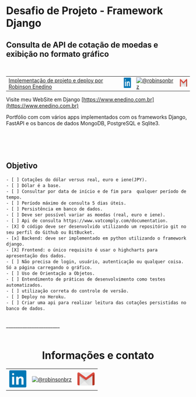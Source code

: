 # Desafio de Projeto - Framework Django 
## Consulta de API de cotação de moedas e exibição no formato gráfico

<br>
  <div align="center">
    <table>
      </tr>
            <td>
                <a  href="https://www.linkedin.com/in/robinsonbrz/">
                Implementação de projeto e deploy por Robinson Enedino
            </td>
        <td>
            <a  href="https://www.linkedin.com/in/robinsonbrz/">
            <img src="https://raw.githubusercontent.com/robinsonbrz/robinsonbrz/main/static/img/linkedin.png" width="30" height="30">
        </td>
        <td>
            <a  href="https://www.linkedin.com/in/robinsonbrz/">
            <img  src="https://avatars.githubusercontent.com/u/18150643?s=96&amp;v=4" alt="@robinsonbrz" width="30" height="30">
        </td>
        <td>
            <a href="mailto:robinsonbrz@gmail.com">
            <img src="https://raw.githubusercontent.com/robinsonbrz/robinsonbrz/main/static/img/gmail.png" width="30" height="30" ></a>
        </td>
      </tr>
    </table>
  </div>

Visite meu WebSite em Django [https://www.enedino.com.br](https://www.enedino.com.br)

Portfólio com com vários apps implementados com os frameworks Django, FastAPI e os bancos de dados MongoDB, PostgreSQL e Sqlite3.

  <br><br><br>

## Objetivo
    - [ ] Cotações do dólar versus real, euro e iene(JPY).
    - [ ] Dólar é a base.
    - [ ] Consultar por data de início e de fim para  qualquer período de tempo.
    - [ ] Período máximo de consulta 5 dias úteis.
    - [ ] Persistência em banco de dados.
    - [ ] Deve ser possível variar as moedas (real, euro e iene).
    - [ ] Api de consulta https://www.vatcomply.com/documentation.
    - [X] O código deve ser desenvolvido utilizando um repositório git no seu perfil do Github ou BitBucket.
    - [x] Backend: deve ser implementado em python utilizando o framework django.
    - [X] Frontend: o único requisito é usar o highcharts para apresentação dos dados.
    - [ ] Não precisa de login, usuário, autenticação ou qualquer coisa. Só a página carregando o gráfico.
    - [ ] Uso de Orientação a Objetos.
    - [ ] Entendimento de práticas de desenvolvimento como testes automatizados.
    - [ ] utilização correta do controle de versão.
    - [ ] Deploy no Heroku.
    - [ ] Criar uma api para realizar leitura das cotações persistidas no banco de dados.







<br>
_______________________


<br>
<br>



<h1 align="center"> Informações e contato </h1> 
  <div align="center">
    <table>
        </tr>
            <td>
                <a  href="https://www.linkedin.com/in/robinsonbrz/">
                <img src="https://raw.githubusercontent.com/robinsonbrz/robinsonbrz/main/static/img/linkedin.png" width="50" height="50">
            </td>
            <td>
                <a  href="https://www.linkedin.com/in/robinsonbrz/">
                <img  src="https://avatars.githubusercontent.com/u/18150643?s=96&amp;v=4" alt="@robinsonbrz" width="30" height="30">
            </td>
            <td>
                <a href="https://www.enedino.com.br/contato">
                <img src="https://raw.githubusercontent.com/robinsonbrz/robinsonbrz/main/static/img/gmail.png" width="50" height="50">
            </td>
        </tr>
    </table> 
  </div>